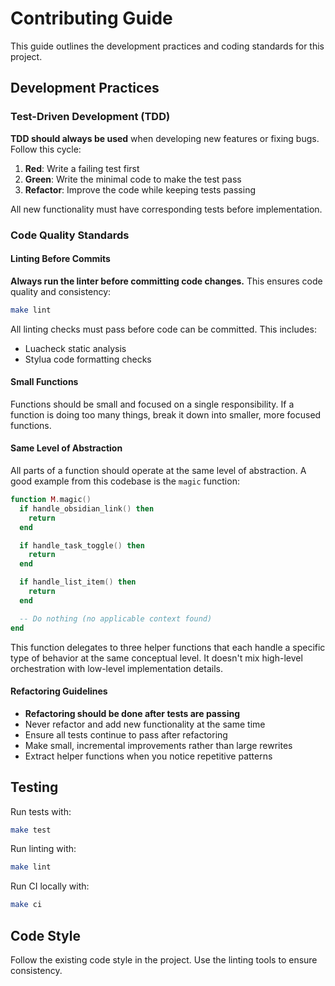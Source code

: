 # Contributing Guide

This guide outlines the development practices and coding standards for this project.

## Development Practices

### Test-Driven Development (TDD)

**TDD should always be used** when developing new features or fixing bugs. Follow this cycle:

1. **Red**: Write a failing test first
2. **Green**: Write the minimal code to make the test pass
3. **Refactor**: Improve the code while keeping tests passing

All new functionality must have corresponding tests before implementation.

### Code Quality Standards

#### Linting Before Commits

**Always run the linter before committing code changes.** This ensures code quality and consistency:

```bash
make lint
```

All linting checks must pass before code can be committed. This includes:
- Luacheck static analysis 
- Stylua code formatting checks

#### Small Functions

Functions should be small and focused on a single responsibility. If a function is doing too many things, break it down into smaller, more focused functions.

#### Same Level of Abstraction

All parts of a function should operate at the same level of abstraction. A good example from this codebase is the `magic` function:

```lua
function M.magic()
  if handle_obsidian_link() then
    return
  end

  if handle_task_toggle() then
    return
  end

  if handle_list_item() then
    return
  end

  -- Do nothing (no applicable context found)
end
```

This function delegates to three helper functions that each handle a specific type of behavior at the same conceptual level. It doesn't mix high-level orchestration with low-level implementation details.

#### Refactoring Guidelines

- **Refactoring should be done after tests are passing**
- Never refactor and add new functionality at the same time
- Ensure all tests continue to pass after refactoring
- Make small, incremental improvements rather than large rewrites
- Extract helper functions when you notice repetitive patterns

## Testing

Run tests with:
```bash
make test
```

Run linting with:
```bash
make lint
```

Run CI locally with:
```bash
make ci
```

## Code Style

Follow the existing code style in the project. Use the linting tools to ensure consistency.
